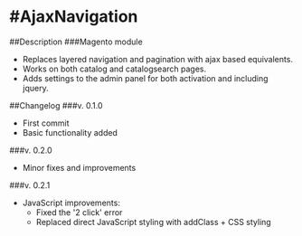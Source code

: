 #AjaxNavigation
===============

##Description
###Magento module
- Replaces layered navigation and pagination with ajax based equivalents.
- Works on both catalog and catalogsearch pages.
- Adds settings to the admin panel for both activation and including jquery.

##Changelog
###v. 0.1.0
- First commit
- Basic functionality added

###v. 0.2.0
- Minor fixes and improvements

###v. 0.2.1
- JavaScript improvements:
  - Fixed the '2 click' error
  - Replaced direct JavaScript styling with addClass + CSS styling
